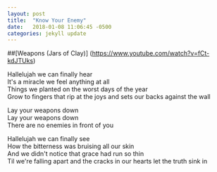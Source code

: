 ```yaml
---
layout: post
title:  "Know Your Enemy"
date:   2018-01-08 11:06:45 -0500
categories: jekyll update
---
```

##[Weapons (Jars of Clay)]  (https://www.youtube.com/watch?v=fCt-kdJTUks)  

Hallelujah we can finally hear\
It's a miracle we feel anything at all  
Things we planted on the worst days of the year  
Grow to fingers that rip at the joys and sets our backs against the wall  

Lay your weapons down  
Lay your weapons down  
There are no enemies in front of you  

Hallelujah we can finally see  
How the bitterness was bruising all our skin  
And we didn't notice that grace had run so thin  
Til we're falling apart and the cracks in our hearts let the truth sink in  


